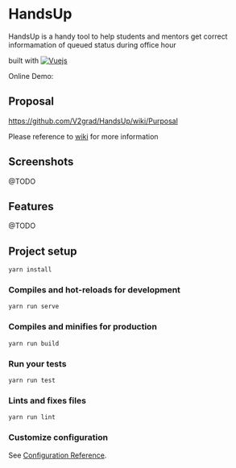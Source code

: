 # HandsUp



HandsUp is a handy tool to help students and mentors get correct informamation of queued status during office hour

built with [![Vuejs](https://img.shields.io/badge/vue.js-2.x-green.svg)](https://vuejs.org) 

Online Demo:




## Proposal

https://github.com/V2grad/HandsUp/wiki/Purposal

Please reference to [wiki](../../wiki) for more information

## Screenshots

@TODO

## Features

@TODO


## Project setup
```
yarn install
```

### Compiles and hot-reloads for development
```
yarn run serve
```

### Compiles and minifies for production
```
yarn run build
```

### Run your tests
```
yarn run test
```

### Lints and fixes files
```
yarn run lint
```

### Customize configuration
See [Configuration Reference](https://cli.vuejs.org/config/).
